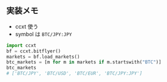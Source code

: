 ## 実装メモ

- ccxt 使う
- symbol は `BTC/JPY:JPY`

```python
import ccxt
bf = ccxt.bitflyer()
markets = bf.load_markets()
btc_markets = [m for m in markets if m.startswith("BTC")]
btc_markets
# ['BTC/JPY', 'BTC/USD', 'BTC/EUR', 'BTC/JPY:JPY']
```
